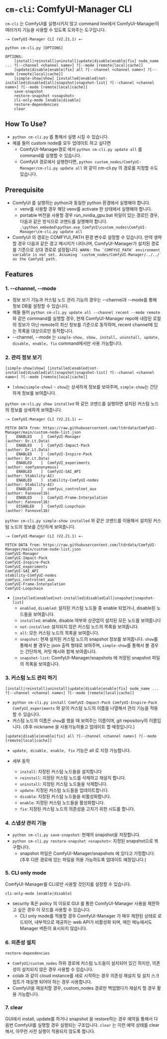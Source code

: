 # `cm-cli`: ComfyUI-Manager CLI

`cm-cli` 는 ComfyUI를 실행시키지 않고 command line에서 ComfyUI-Manager의 여러가지 기능을 사용할 수 있도록 도와주는 도구입니다.


```
-= ComfyUI-Manager CLI (V2.21.1) =-

python cm-cli.py [OPTIONS]

OPTIONS:
    [install|reinstall|uninstall|update|disable|enable|fix] node_name ... ?[--channel <channel name>] ?[--mode [remote|local|cache]]
    [update|disable|enable|fix] all ?[--channel <channel name>] ?[--mode [remote|local|cache]]
    [simple-show|show] [installed|enabled|not-installed|disabled|all|snapshot|snapshot-list] ?[--channel <channel name>] ?[--mode [remote|local|cache]]
    save-snapshot
    restore-snapshot <snapshot>
    cli-only-mode [enable|disable]
    restore-dependencies
    clear

```

## How To Use?
* `python cm-cli.py` 를 통해서 실행 시킬 수 있습니다.
* 예를 들어 custom node를 모두 업데이트 하고 싶다면
    * ComfyUI-Manager경로 에서 `python cm-cli.py update all` 를 command를 실행할 수 있습니다.
    * ComfyUI 경로에서 실행한다면, `python custom_nodes/ComfyUI-Manager/cm-cli.py update all` 와 같이 cm-cli.py 의 경로를 지정할 수도 있습니다.

## Prerequisite
* ComfyUI 를 실행하는 python과 동일한 python 환경에서 실행해야 합니다.
    * venv를 사용할 경우 해당 venv를 activate 한 상태에서 실행해야 합니다.
    * portable 버전을 사용할 경우 run_nvidia_gpu.bat 파일이 있는 경로인 경우, 다음과 같은 방식으로 코맨드를 실행해야 합니다.
        `.\python_embeded\python.exe ComfyUI\custom_nodes\ComfyUI-Manager\cm-cli.py update all`
* ComfyUI 의 경로는 COMFYUI_PATH 환경 변수로 설정할 수 있습니다. 만약 생략할 경우 다음과 같은 경고 메시지가 나타나며, ComfyUI-Manager가 설치된 경로를 기준으로 상대 경로로 설정됩니다.
        ```
        WARN: The `COMFYUI_PATH` environment variable is not set. Assuming `custom_nodes/ComfyUI-Manager/../../` as the ComfyUI path.
        ```

## Features

### 1. --channel, --mode
* 정보 보기 기능과 커스텀 노드 관리 기능의 경우는 --channel과 --mode를 통해 정보 DB를 설정할 수 있습니다.
* 예들 들어 `python cm-cli.py update all --channel recent --mode remote`와 같은 command를 실행할 경우, 현재 ComfyUI-Manager repo에 내장된 로컬의 정보가 아닌 remote의 최신 정보를 기준으로 동작하며, recent channel에 있는 목록을 대상으로만 동작합니다.
* --channel, --mode 는 `simple-show, show, install, uninstall, update, disable, enable, fix` command에서만 사용 가능합니다.

### 2. 관리 정보 보기

`[simple-show|show] [installed|enabled|not-installed|disabled|all|snapshot|snapshot-list] ?[--channel <channel name>] ?[--mode [remote|local|cache]]`


* `[show|simple-show]` - `show`는 상세하게 정보를 보여주며, `simple-show`는 간단하게 정보를 보여줍니다.


`python cm-cli.py show installed` 와 같은 코맨드를 실행하면 설치된 커스텀 노드의 정보를 상세하게 보여줍니다.
```
-= ComfyUI-Manager CLI (V2.21.1) =-

FETCH DATA from: https://raw.githubusercontent.com/ltdrdata/ComfyUI-Manager/main/custom-node-list.json
[    ENABLED    ]  ComfyUI-Manager                                   (author: Dr.Lt.Data)
[    ENABLED    ]  ComfyUI-Impact-Pack                               (author: Dr.Lt.Data)
[    ENABLED    ]  ComfyUI-Inspire-Pack                              (author: Dr.Lt.Data)
[    ENABLED    ]  ComfyUI_experiments                               (author: comfyanonymous)
[    ENABLED    ]  ComfyUI-SAI_API                                   (author: Stability-AI)
[    ENABLED    ]  stability-ComfyUI-nodes                           (author: Stability-AI)
[    ENABLED    ]  comfyui_controlnet_aux                            (author: Fannovel16)
[    ENABLED    ]  ComfyUI-Frame-Interpolation                       (author: Fannovel16)
[    DISABLED   ]  ComfyUI-Loopchain                                 (author: Fannovel16)
```

`python cm-cli.py simple-show installed` 와 같은 코맨드를 이용해서 설치된 커스텀 노드의 정보를 간단하게 보여줍니다.

```
-= ComfyUI-Manager CLI (V2.21.1) =-

FETCH DATA from: https://raw.githubusercontent.com/ltdrdata/ComfyUI-Manager/main/custom-node-list.json
ComfyUI-Manager                                   
ComfyUI-Impact-Pack                               
ComfyUI-Inspire-Pack                              
ComfyUI_experiments                               
ComfyUI-SAI_API                                   
stability-ComfyUI-nodes                           
comfyui_controlnet_aux                            
ComfyUI-Frame-Interpolation                       
ComfyUI-Loopchain                                 
```

* `[installed|enabled|not-installed|disabled|all|snapshot|snapshot-list]`
    * `enabled`, `disabled`: 설치된 커스텀 노드들 중 enable 되었거나, disable된 노드들을 보여줍니다.
    * `installed`: enable, disable 여부와 상관없이 설치된 모든 노드를 보여줍니다
    * `not-installed`: 설치되지 않은 커스텀 노드의 목록을 보여줍니다.
    * `all`: 모든 커스텀 노드의 목록을 보여줍니다.
    * `snapshot`: 현재 설치된 커스텀 노드의 snapshot 정보를 보여줍니다. `show`롤 통해서 볼 경우는 json 출력 형태로  보여주며, `simple-show`를 통해서 볼 경우는 간단하게, 커밋 해시와 함께 보여줍니다.
    * `snapshot-list`: ComfyUI-Manager/snapshots 에 저장된 snapshot 파일의 목록을 보여줍니다.

### 3. 커스텀 노드 관리 하기

`[install|reinstall|uninstall|update|disable|enable|fix] node_name ... ?[--channel <channel name>] ?[--mode [remote|local|cache]]`

* `python cm-cli.py install ComfyUI-Impact-Pack ComfyUI-Inspire-Pack ComfyUI_experiments` 와 같이 커스텀 노드의 이름을 나열해서 관리 기능을 적용할 수 있습니다.
* 커스텀 노드의 이름은 `show`를 했을 때 보여주는 이름이며, git repository의 이름입니다. 
(추후 nickname 을 사용가능하돌고 업데이트 할 예정입니다.)

`[update|disable|enable|fix] all ?[--channel <channel name>] ?[--mode [remote|local|cache]]`

* `update, disable, enable, fix` 기능은 all 로 지정 가능합니다.

* 세부 동작
    * `install`: 지정된 커스텀 노드들을 설치합니다
    * `reinstall`: 지정된 커스텀 노드를 삭제하고 재설치 합니다.
    * `uninstall`: 지정된 커스텀 노드들을 삭제합니다.
    * `update`: 지정된 커스텀 노드들을 업데이트합니다.
    * `disable`: 지정된 커스텀 노드들을 비활성화합니다.
    * `enable`: 지정된 커스텀 노드들을 활성화합니다.
    * `fix`: 지정된 커스텀 노드의 의존성을 고치기 위한 시도를 합니다.


### 4. 스냅샷 관리 기능
* `python cm-cli.py save-snapshot`: 현재의 snapshot을 저장합니다.
* `python cm-cli.py restore-snapshot <snapshot>`: 지정된 snapshot으로 복구합니다.
    * snapshot 파일은 ComfyUI-Manager/snapshots 에 있다고 가정합니다.
    (추후 다른 경로에 있는 파일을 허용 가능하도록 업데이트 예정입니다.)


### 5. CLI only mode

ComfyUI-Manager를 CLI로만 사용할 것인지를 설정할 수 있습니다.

`cli-only-mode [enable|disable]`

* security 혹은 policy 의 이유로 GUI 를 통한 ComfyUI-Manager 사용을 제한하고 싶은 경우 이 모드를 사용할 수 있습니다.
    * CLI only mode를 적용할 경우 ComfyUI-Manager 가 매우 제한된 상태로 로드되어, 내부적으로 제공하는 web API가 비활성화 되며, 메인 메뉴에서도 Manager 버튼이 표시되지 않습니다.


### 6. 의존성 설치

`restore-dependencies`

* `ComfyUI/custom_nodes` 하위 경로에 커스텀 노드들이 설치되어 있긴 하지만, 의존성이 설치되지 않은 경우 사용할 수 있습니다.
* colab 과 같이 cloud instance를 새로 시작하는 경우 의존성 재설치 및 설치 스크립트가 재실행 되어야 하는 경우 사용합니다.
* ComfyUI을 재설치할 경우, custom_nodes 경로만 백업했다가 재설치 할 경우 활용 가능합니다.


### 7. clear

GUI에서 install, update를 하거나 snapshot 을 restore하는 경우 예약을 통해서 다음번 ComfyUI를 실행할 경우 실행되는 구조입니다. `clear` 는 이런 예약 상태를 clear해서, 아무런 사전 실행이 적용되지 않도록 합니다.